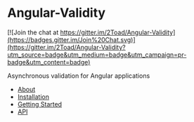 # Angular-Validity

[![Join the chat at https://gitter.im/2Toad/Angular-Validity](https://badges.gitter.im/Join%20Chat.svg)](https://gitter.im/2Toad/Angular-Validity?utm_source=badge&utm_medium=badge&utm_campaign=pr-badge&utm_content=badge)

Asynchronous validation for Angular applications

* [About](https://angular-validity.readme.io/docs/welcome)
* [Installation](https://angular-validity.readme.io/docs/installation)
* [Getting Started](https://angular-validity.readme.io/docs/getting-started)
* [API](https://angular-validity.readme.io/docs)
